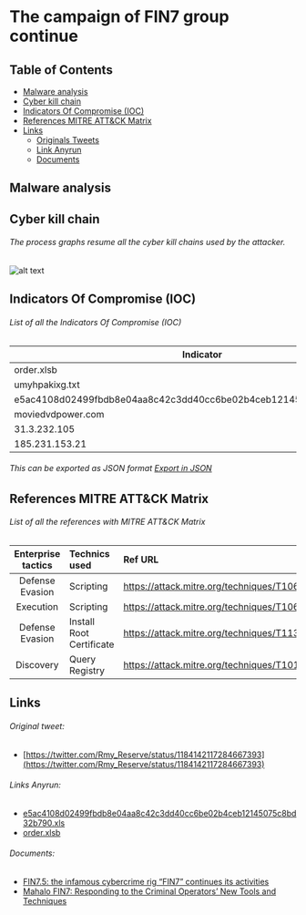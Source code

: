 # The campaign of FIN7 group continue
## Table of Contents
* [Malware analysis](#Malware-analysis)
* [Cyber kill chain](#Cyber-kill-chain)
* [Indicators Of Compromise (IOC)](#IOC)
* [References MITRE ATT&CK Matrix](#Ref-MITRE-ATTACK)
* [Links](#Links)
  + [Originals Tweets](#Original-Tweet)
  + [Link Anyrun](#Links-Anyrun)
  + [Documents](#Documents)
## Malware analysis <a name="Malware-analysis"></a>

## Cyber kill chain <a name="Cyber-kill-chain"></a>
###### The process graphs resume all the cyber kill chains used by the attacker. 
![alt text](https://raw.githubusercontent.com/StrangerealIntel/CyberThreatIntel/master/Russia/Cybercriminal%20group/FIN7/16-10-19/Pictures/CyberKill.png)

## Indicators Of Compromise (IOC) <a name="IOC"></a>
###### List of all the Indicators Of Compromise (IOC)

|Indicator|Description|
| ------------- |:-------------|
|order.xlsb|2ba6709be053eb456c7fbe0c7e19196fefc7fe93afaea1e008c417aa6faeeeb3|
|umyhpakixg.txt|980b6ec3e3fc3d25af8273e8c85142c551875a472cc900e427b9c4cb87e59d39|
|e5ac4108d02499fbdb8e04aa8c42c3dd40cc6be02b4ceb12145075c8bd32b790.xls|e5ac4108d02499fbdb8e04aa8c42c3dd40cc6be02b4ceb12145075c8bd32b790|
|moviedvdpower.com|Domain requested|
|31.3.232.105|IP requested|
|185.231.153.21|IP C2|

###### This can be exported as JSON format [Export in JSON](https://raw.githubusercontent.com/StrangerealIntel/CyberThreatIntel/master/Russia/Cybercriminal%20group/FIN7/16-10-19/IOC-FIN7-16-10-19.json)	

## References MITRE ATT&CK Matrix <a name="Ref-MITRE-ATTACK"></a>
###### List of all the references with MITRE ATT&CK Matrix

|Enterprise tactics|Technics used|Ref URL|
| :---------------: |:-------------| :------------- |
|Defense Evasion|Scripting|https://attack.mitre.org/techniques/T1064/|
|Execution|Scripting|https://attack.mitre.org/techniques/T1064/|
|Defense Evasion|Install Root Certificate|https://attack.mitre.org/techniques/T1130/|
|Discovery|Query Registry|https://attack.mitre.org/techniques/T1012/|

## Links <a name="Links"></a>
###### Original tweet: 
* [https://twitter.com/Rmy_Reserve/status/1184142117284667393](https://twitter.com/Rmy_Reserve/status/1184142117284667393) <a name="Original-Tweet"></a>
###### Links Anyrun: <a name="Links-Anyrun"></a>
* [e5ac4108d02499fbdb8e04aa8c42c3dd40cc6be02b4ceb12145075c8bd32b790.xls](https://app.any.run/tasks/f2454e33-3d31-48a4-b49a-1b5c50eb7182)
* [order.xlsb](https://app.any.run/tasks/43371f0f-35d0-4d1d-a0f3-4c8e41cd31c8)
###### Documents:
* [FIN7.5: the infamous cybercrime rig “FIN7” continues its activities](https://securelist.com/fin7-5-the-infamous-cybercrime-rig-fin7-continues-its-activities/90703/)
* [Mahalo FIN7: Responding to the Criminal Operators’ New Tools and Techniques](https://www.fireeye.com/blog/threat-research/2019/10/mahalo-fin7-responding-to-new-tools-and-techniques.html)

